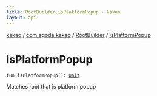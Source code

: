 ```yaml
---
title: RootBuilder.isPlatformPopup - kakao
layout: api
---
```


<div class='api-docs-breadcrumbs'><a href="../../index.html">kakao</a> / <a href="../index.html">com.agoda.kakao</a> / <a href="index.html">RootBuilder</a> / <a href=".">isPlatformPopup</a></div>

# isPlatformPopup

<div class="signature"><code><span class="keyword">fun </span><span class="identifier">isPlatformPopup</span><span class="symbol">(</span><span class="symbol">)</span><span class="symbol">: </span><a href="https://kotlinlang.org/api/latest/jvm/stdlib/kotlin/-unit/index.html"><span class="identifier">Unit</span></a></code></div>

Matches root that is platform popup

